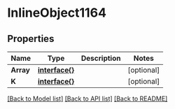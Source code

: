 # InlineObject1164

## Properties

Name | Type | Description | Notes
------------ | ------------- | ------------- | -------------
**Array** | [**interface{}**](.md) |  | [optional] 
**K** | [**interface{}**](.md) |  | [optional] 

[[Back to Model list]](../README.md#documentation-for-models) [[Back to API list]](../README.md#documentation-for-api-endpoints) [[Back to README]](../README.md)



